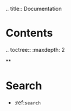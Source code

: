 .. title:: Documentation


Contents
========

.. toctree::
   :maxdepth: 2

   **


Search
======

* :ref:`search`
